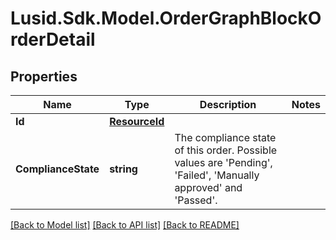 # Lusid.Sdk.Model.OrderGraphBlockOrderDetail

## Properties

Name | Type | Description | Notes
------------ | ------------- | ------------- | -------------
**Id** | [**ResourceId**](ResourceId.md) |  | 
**ComplianceState** | **string** | The compliance state of this order. Possible values are &#39;Pending&#39;, &#39;Failed&#39;, &#39;Manually approved&#39; and &#39;Passed&#39;. | 

[[Back to Model list]](../README.md#documentation-for-models) [[Back to API list]](../README.md#documentation-for-api-endpoints) [[Back to README]](../README.md)

